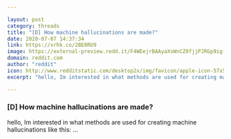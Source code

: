 ```yaml
---

layout: post
category: threads
title: "[D] How machine hallucinations are made?"
date: 2020-07-07 14:37:34
link: https://vrhk.co/2BE0RU9
image: https://external-preview.redd.it/F4WEejrBAAyaXsWnCZ0fjjPJRGp9ig-D5GB_Mv5MOnQ.jpg?width=250&height=130.890052356&auto=webp&crop=250:130.890052356,smart&s=89384581502720c0e86fec95bb0fbc9746e8f26f
domain: reddit.com
author: "reddit"
icon: http://www.redditstatic.com/desktop2x/img/favicon/apple-icon-57x57.png
excerpt: "hello, Im interested in what methods are used for creating machine hallucinations like this: ..."

---
```


### [D] How machine hallucinations are made?

hello, Im interested in what methods are used for creating machine hallucinations like this: ...